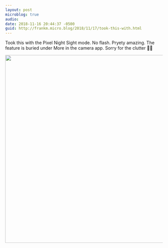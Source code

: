 ```yaml
---
layout: post
microblog: true
audio: 
date: 2018-11-16 20:44:37 -0500
guid: http://frankm.micro.blog/2018/11/17/took-this-with.html
---
```

Took this with the Pixel Night Sight mode. No flash. Pryety amazing. The feature is buried under More in the camera app. Sorry for the clutter 🤷‍♂️

<img src="https://frankmcpherson.blog/uploads/2018/3af855d769.jpg" width="600" height="600" />
